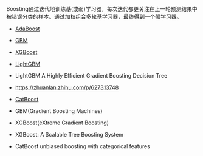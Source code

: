 Boosting通过迭代地训练基(或弱)学习器，每次迭代都更关注在上一轮预测结果中被错误分类的样本。通过加权组合多轮基学习器，最终得到一个强学习器。  

- [AdaBoost](adaboost.md)  
- [GBM](gbm.md)  
- [XGBoost](xgboost.md)  
- [LightGBM](lightgbm.md)  
- LightGBM  A Highly Efficient Gradient Boosting Decision Tree
- https://zhuanlan.zhihu.com/p/627313748  
- [CatBoost](catboost.md)


- GBM(Gradient Boosting Machines)
- XGBoost(eXtreme Gradient Boosting)
- XGBoost: A Scalable Tree Boosting System
- CatBoost unbiased boosting with categorical features